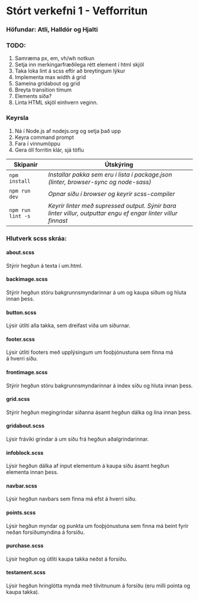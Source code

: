 # Stórt verkefni 1 - Vefforritun
### Höfundar: Atli, Halldór og Hjalti

### TODO:

1. Samræma px, em, vh/wh notkun
2. Setja inn merkingarfræðilega rétt element í html skjöl
3. Taka loka lint á scss eftir að breytingum lýkur
4. Implementa max width á grid
5. Sameina gridabout og grid
6. Breyta transition tímum
7. Elements síða?
8. Linta HTML skjöl einhvern veginn.

### Keyrsla
1. Ná í Node.js af nodejs.org og setja það upp
2. Keyra command prompt
3. Fara í vinnumöppu
4. Gera öll forritin klár, sjá töflu

Skipanir | Útskýring
--- | ---
`npm install` | _Installar pakka sem eru í lista í package.json (linter, browser-sync og node-sass)_
`npm run dev` | _Opnar síðu í browser og keyrir scss-compiler_
`npm run lint -s` | _Keyrir linter með supressed output. Sýnir bara linter villur, outputtar engu ef engar linter villur finnast_

### Hlutverk scss skráa:

#### about.scss

Stýrir hegðun á texta í um.html.

#### backimage.scss

Stýrir hegðun stóru bakgrunnsmyndarinnar á um og kaupa síðum og hluta innan þess.

#### button.scss

Lýsir útliti alla takka, sem dreifast víða um síðurnar.

#### footer.scss

Lýsir útliti footers með upplýsingum um fooþjónustuna sem finna má á hverri síðu.

#### frontimage.scss

Stýrir hegðun stóru bakgrunnsmyndarinnar á index síðu og hluta innan þess.

#### grid.scss

Stýrir hegðun megingrindar síðanna ásamt hegðun dálka og lína innan þess.

#### gridabout.scss

Lýsir fráviki grindar á um síðu frá hegðun aðalgrindarinnar.

#### infoblock.scss

Lýsir hegðun dálka af input elementum á kaupa síðu ásamt hegðun elementa innan þess.

#### navbar.scss

Lýsir hegðun navbars sem finna má efst á hverri síðu.

#### points.scss

Lýsir hegðun myndar og punkta um fooþjónustuna sem finna má beint fyrir neðan forsíðumyndina á forsíðu.

#### purchase.scss 

Lýsir hegðun og útliti kaupa takka neðst á forsíðu.

#### testament.scss

Lýsir hegðun hringlótta mynda með tilvitnunum á forsíðu (eru milli pointa og kaupa takka).
